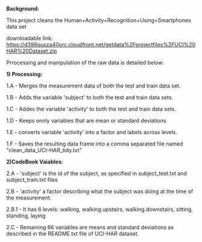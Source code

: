 <strong>Background:</strong>

This project cleans the Human+Activity+Recognition+Using+Smartphones  data set 

downloadable link:
https://d396qusza40orc.cloudfront.net/getdata%2Fprojectfiles%2FUCI%20HAR%20Dataset.zip

Prrocessing and manipulation of the raw data is detailed below:

<strong>1) Processing:</strong>

1.A - Merges the measurement data of both the test and train data set.

1.B - Adds the variable 'subject' to both the test and train data sets.

1.C - Addes the variable 'activity' to both the test and train data sets.

1.D - Keeps onnly variables that are mean or standard deviations

1.E - converts variable 'activity' into a factor and labels across levels.

1.F - Saves the resulting data frame into a comma separated file named "clean_data_UCI-HAR_tidy.txt"


<strong>2)CodeBook Vaiables:</strong>

2.A - 'subject' is the id of the subject, as specified in subject_test.txt and subject_train.txt files

2.B - 'activity' a factor describing what the subject was doing at the time of the measurement.

2.B.1 - It has 6 levels: walking, walking.upstairs, walking.downstairs, sitting, standing, laying

2.C - Remaining 66 variables are means and standard deviations as described in the README.txt file of UCI-HAR dataset.

